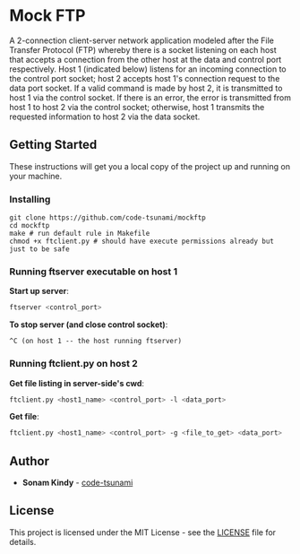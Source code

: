 # Mock FTP

A 2-connection client-server network application modeled after the File Transfer Protocol (FTP) whereby there is a socket listening on each host that accepts a connection from the other host at the data and control port respectively. Host 1 (indicated below) listens for an incoming connection to the control port socket; host 2 accepts host 1's connection request to the data port socket. If a valid command is made by host 2, it is transmitted to host 1 via the control socket. If there is an error, the error is transmitted from host 1 to host 2 via the control socket; otherwise, host 1 transmits the requested information to host 2 via the data socket.

## Getting Started

These instructions will get you a local copy of the project up and running on your machine.

### Installing
```
git clone https://github.com/code-tsunami/mockftp
cd mockftp
make # run default rule in Makefile
chmod +x ftclient.py # should have execute permissions already but just to be safe
```

### Running ftserver executable on host 1
**Start up server**:
```sh
ftserver <control_port>
```
**To stop server (and close control socket)**:
```
^C (on host 1 -- the host running ftserver)
```

### Running ftclient.py on host 2
**Get file listing in server-side's cwd**:
```sh
ftclient.py <host1_name> <control_port> -l <data_port>
```

**Get file**:
```sh
ftclient.py <host1_name> <control_port> -g <file_to_get> <data_port>
```

<!-- ## Built With

* [text](http://somelink.com) - what it was -->

## Author

* **Sonam Kindy** - [code-tsunami](https://github.com/code-tsunami)

<!-- ## Acknowledgments (Resources)

* Inspiration
* Code used
* etc. -->

## License

This project is licensed under the MIT License - see the [LICENSE](LICENSE) file for details.
